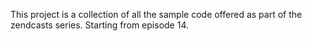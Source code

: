This project is a collection of all the sample code offered as part of the zendcasts series. Starting from episode 14.